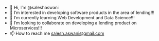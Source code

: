 - 👋 Hi, I’m @saleshaswani
- 👀 I’m interested in developing software products in the area of lending!!!
- 🌱 I’m currently learning Web Development and Data Science!!!
- 💞️ I’m looking to collaborate on developing a lending product on Microservices!!!
- 📫 How to reach me salesh.aswani@gmail.com  

<!---
saleshaswani/saleshaswani is a ✨ special ✨ repository because its `README.md` (this file) appears on your GitHub profile.
You can click the Preview link to take a look at your changes.
--->
